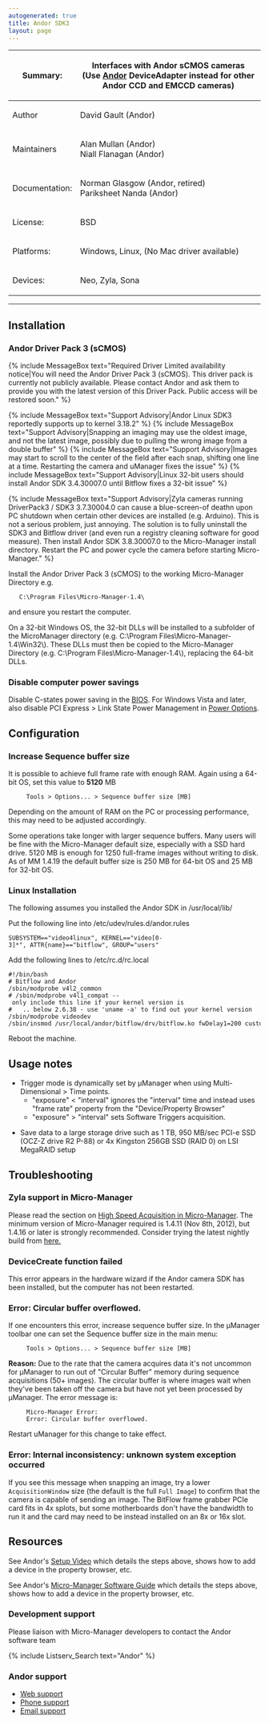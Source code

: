 ```yaml
---
autogenerated: true
title: Andor SDK3
layout: page
---
```


<table>
<thead>
<tr class="header">
<th><p>Summary:</p></th>
<th><p>Interfaces with Andor sCMOS cameras<br />
(Use <a href="Andor" title="wikilink">Andor</a> DeviceAdapter instead for other Andor CCD and EMCCD cameras)</p></th>
</tr>
</thead>
<tbody>
<tr class="odd">
<td><p>Author</p></td>
<td><p>David Gault (Andor)</p></td>
</tr>
<tr class="even">
<td><p>Maintainers</p></td>
<td><p>Alan Mullan (Andor)<br />
Niall Flanagan (Andor)</p></td>
</tr>
<tr class="odd">
<td><p>Documentation:</p></td>
<td><p>Norman Glasgow (Andor, retired)<br />
Pariksheet Nanda (Andor)</p></td>
</tr>
<tr class="even">
<td><p>License:</p></td>
<td><p>BSD</p></td>
</tr>
<tr class="odd">
<td><p>Platforms:</p></td>
<td><p>Windows, Linux, (No Mac driver available)</p></td>
</tr>
<tr class="even">
<td><p>Devices:</p></td>
<td><p>Neo, Zyla, Sona</p></td>
</tr>
</tbody>
</table>

------------------------------------------------------------------------

## Installation

### Andor Driver Pack 3 (sCMOS)

{% include MessageBox text="Required Driver Limited availability notice|You will need the Andor Driver Pack 3 (sCMOS).  This driver pack is currently not publicly available.  Please contact Andor and ask them to provide you with the latest version of this Driver Pack.  Public access will be restored soon." %}

{% include MessageBox text="Support Advisory|Andor Linux SDK3 reportedly supports up to kernel 3.18.2" %}
{% include MessageBox text="Support Advisory|Snapping an imaging may use the oldest image, and not the latest image, possibly due to pulling the wrong image from a double buffer" %}
{% include MessageBox text="Support Advisory|Images may start to scroll to the center of the field after each snap, shifting one line at a time. Restarting the camera and uManager fixes the issue" %}
{% include MessageBox text="Support Advisory|Linux 32-bit users should install Andor SDK 3.4.30007.0 until Bitflow fixes a 32-bit issue" %}

{% include MessageBox text="Support Advisory\|Zyla cameras running
DriverPack3 / SDK3 3.7.30004.0 can cause a blue-screen-of deathn upon
PC shutdown when certain other devices are installed (e.g. Arduino).
This is not a serious problem, just annoying. The solution is to fully
uninstall the SDK3 and Bitflow driver (and even run a registry cleaning
software for good measure). Then install Andor SDK 3.8.30007.0 to the
Micro-Manager install directory. Restart the PC and power cycle the
camera before starting Micro-Manager." %}

Install the Andor Driver Pack 3 (sCMOS) to the working Micro-Manager
Directory e.g.

```
   C:\Program Files\Micro-Manager-1.4\
```

and ensure you restart the computer.

On a 32-bit Windows OS, the 32-bit DLLs will be installed to a subfolder
of the MicroManager directory (e.g. C:\\Program
Files\\Micro-Manager-1.4\\Win32\\). These DLLs must then be copied to
the Micro-Manager Directory (e.g. C:\\Program
Files\\Micro-Manager-1.4\\), replacing the 64-bit DLLs.

### Disable computer power savings

Disable C-states power saving in the
[BIOS](Personal_computer_setup#bios "wikilink"). For Windows Vista and
later, also disable PCI Express &gt; Link State Power Management in
[Power Options](Personal_computer_setup#power-options "wikilink").

## Configuration

### Increase Sequence buffer size

It is possible to achieve full frame rate with enough RAM. Again using a
64-bit OS, set this value to **5120** MB

```
     Tools > Options... > Sequence buffer size [MB]
```

Depending on the amount of RAM on the PC or processing performance, this
may need to be adjusted accordingly.

Some operations take longer with larger sequence buffers. Many users
will be fine with the Micro-Manager default size, especially with a SSD
hard drive. 5120 MB is enough for 1250 full-frame images without writing
to disk. As of MM 1.4.19 the default buffer size is 250 MB for 64-bit OS
and 25 MB for 32-bit OS.

### Linux Installation

The following assumes you installed the Andor SDK in /usr/local/lib/

Put the following line into /etc/udev/rules.d/andor.rules

```
SUBSYSTEM=="video4linux", KERNEL=="video[0-3]*", ATTR{name}=="bitflow", GROUP="users"
```

Add the following lines to /etc/rc.d/rc.local

```
#!/bin/bash
# Bitflow and Andor
/sbin/modprobe v4l2_common
# /sbin/modprobe v4l1_compat -- only include this line if your kernel version is 
#   .. below 2.6.38 - use 'uname -a' to find out your kernel version
/sbin/modprobe videodev
/sbin/insmod /usr/local/andor/bitflow/drv/bitflow.ko fwDelay1=200 customFlags=1
```

Reboot the machine.

## Usage notes

-   Trigger mode is dynamically set by µManager when using
    Multi-Dimensional &gt; Time points.
    -   "exposure" &lt; "interval" ignores the "interval" time and
        instead uses "frame rate" property from the "Device/Property
        Browser"
    -   "exposure" &gt; "interval" sets Software Triggers acquisition.

<!-- -->

-   Save data to a large storage drive such as 1 TB, 950 MB/sec PCI-e
    SSD (OCZ-Z drive R2 P-88) or 4x Kingston 256GB SSD (RAID 0) on LSI
    MegaRAID setup

## Troubleshooting

### Zyla support in Micro-Manager

Please read the section on [High Speed Acquisition in
Micro-Manager](High_Speed_Acquisition_in_Micro-Manager "wikilink"). The
minimum version of Micro-Manager required is 1.4.11 (Nov 8th, 2012), but
1.4.16 or later is strongly recommended. Consider trying the latest
nightly build from
[here.](http://valelab.ucsf.edu/~MM/nightlyBuilds/1.4/Windows/)

### DeviceCreate function failed

This error appears in the hardware wizard if the Andor camera SDK has
been installed, but the computer has not been restarted.

### Error: Circular buffer overflowed.

If one encounters this error, increase sequence buffer size. In the
µManager toolbar one can set the Sequence buffer size in the main menu:

```
     Tools > Options... > Sequence buffer size [MB]
```

**Reason:** Due to the rate that the camera acquires data it's not
uncommon for µManager to run out of "Circular Buffer" memory during
sequence acquisitions (50+ images). The circular buffer is where images
wait when they've been taken off the camera but have not yet been
processed by µManager. The error message is:

```
     Micro-Manager Error:
     Error: Circular buffer overflowed.
```

Restart uManager for this change to take effect.

### Error: Internal inconsistency: unknown system exception occurred

If you see this message when snapping an image, try a lower
`AcquisitionWindow` size (the default is the full `Full Image`) to
confirm that the camera is capable of sending an image. The BitFlow
frame grabber PCIe card fits in 4x splots, but some motherboards don't
have the bandwidth to run it and the card may need to be instead
installed on an 8x or 16x slot.

## Resources

See Andor's [Setup
Video](https://andor.oxinst.com/learning/view/article/setting-up-and-using-andors-scmos-camera-range-in-the-micro-manager)
which details the steps above, shows how to add a device in the property
browser, etc.

See Andor's [Micro-Manager Software
Guide](http://www.andor.com/pdfs/manuals/Andor_MicroManager_Guide_For_Neo_and_Zyla.pdf)
which details the steps above, shows how to add a device in the property
browser, etc.

### Development support

Please liaison with Micro-Manager developers to contact the Andor
software team

{% include Listserv_Search text="Andor" %}

### Andor support

-   [Web
    support](http://www.andor.com/contact_us/support_request/documentation/default.aspx?product=Neo%20sCMOS)
-   [Phone support](http://www.andor.com/contact_us/)
-   [Email support](mailto:3rdpartysupport@andor.com)

